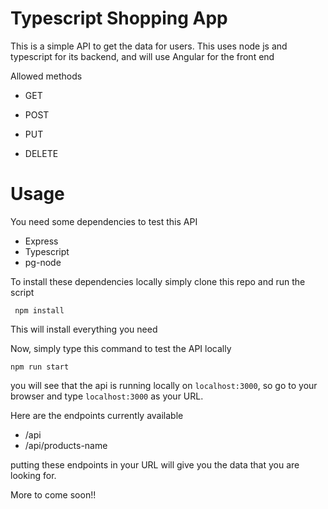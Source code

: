 # Typescript Shopping App

  

This is a simple API to get the data for users.
This uses node js and typescript for its backend, and will use Angular for the front end

Allowed methods

- GET

- POST

- PUT

- DELETE

# Usage

  

You need some dependencies to test this API

-  Express
-  Typescript
-  pg-node

To install these dependencies locally simply clone this repo and run the script

``` npm install```

This will install everything you need

Now, simply type this command to test the API locally

``` npm run start ```

you will see that the api is running locally on ```localhost:3000```, so go to your browser and type ```localhost:3000``` as your URL.

Here are the endpoints currently available 

- /api
- /api/products-name

putting these endpoints in your URL will give you the data that you are looking for.

More to come soon!!
